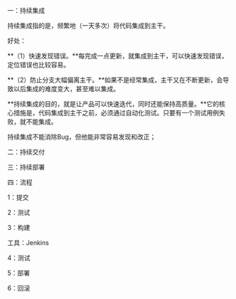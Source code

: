 一：持续集成

持续集成指的是，频繁地（一天多次）将代码集成到主干。

好处：

**（1）快速发现错误。**每完成一点更新，就集成到主干，可以快速发现错误，定位错误也比较容易。

**（2）防止分支大幅偏离主干。**如果不是经常集成，主干又在不断更新，会导致以后集成的难度变大，甚至难以集成。

**持续集成的目的，就是让产品可以快速迭代，同时还能保持高质量。**它的核心措施是，代码集成到主干之前，必须通过自动化测试。只要有一个测试用例失败，就不能集成。

持续集成不能消除Bug，但他能非常容易发现和改正；

二：持续交付



三：持续部署



四：流程

1：提交

2：测试

3：构建

工具：Jenkins

4：测试

5：部署

6：回滚

